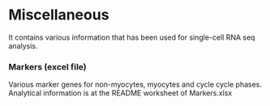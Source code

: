 # Miscellaneous

It contains various information that has been used for single-cell RNA seq analysis.

### Markers (excel file)

Various marker genes for non-myocytes, myocytes and cycle cycle phases. Analytical information is at the README worksheet of Markers.xlsx
